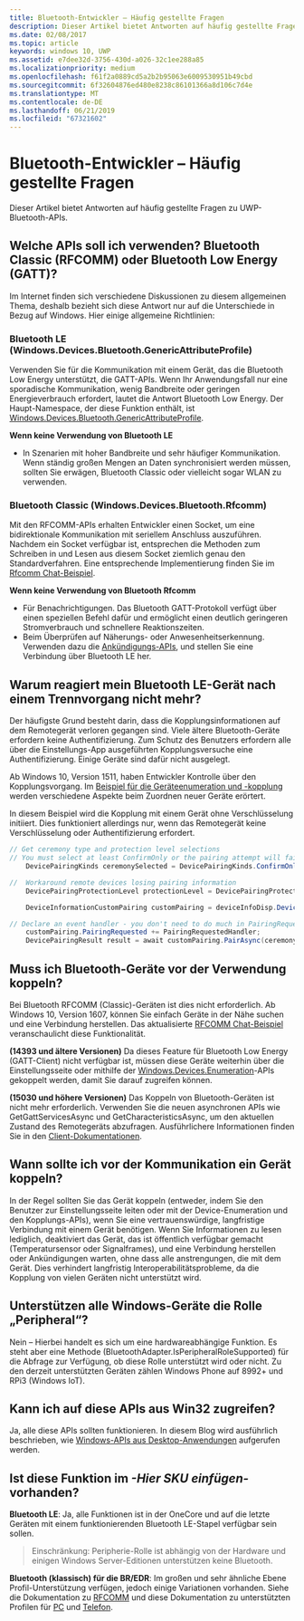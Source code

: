 ```yaml
---
title: Bluetooth-Entwickler – Häufig gestellte Fragen
description: Dieser Artikel bietet Antworten auf häufig gestellte Fragen zu den UWP-Bluetooth-APIs.
ms.date: 02/08/2017
ms.topic: article
keywords: windows 10, UWP
ms.assetid: e7dee32d-3756-430d-a026-32c1ee288a85
ms.localizationpriority: medium
ms.openlocfilehash: f61f2a0889cd5a2b2b95063e6009530951b49cbd
ms.sourcegitcommit: 6f32604876ed480e8238c86101366a8d106c7d4e
ms.translationtype: MT
ms.contentlocale: de-DE
ms.lasthandoff: 06/21/2019
ms.locfileid: "67321602"
---
```

# <a name="bluetooth-developer-faq"></a>Bluetooth-Entwickler – Häufig gestellte Fragen

Dieser Artikel bietet Antworten auf häufig gestellte Fragen zu UWP-Bluetooth-APIs.

## <a name="what-apis-do-i-use-bluetooth-classic-rfcomm-or-bluetooth-low-energy-gatt"></a>Welche APIs soll ich verwenden? Bluetooth Classic (RFCOMM) oder Bluetooth Low Energy (GATT)?
Im Internet finden sich verschiedene Diskussionen zu diesem allgemeinen Thema, deshalb bezieht sich diese Antwort nur auf die Unterschiede in Bezug auf Windows. Hier einige allgemeine Richtlinien:

### <a name="bluetooth-le-windowsdevicesbluetoothgenericattributeprofile"></a>Bluetooth LE (Windows.Devices.Bluetooth.GenericAttributeProfile)

Verwenden Sie für die Kommunikation mit einem Gerät, das die Bluetooth Low Energy unterstützt, die GATT-APIs. Wenn Ihr Anwendungsfall nur eine sporadische Kommunikation, wenig Bandbreite oder geringen Energieverbrauch erfordert, lautet die Antwort Bluetooth Low Energy. Der Haupt-Namespace, der diese Funktion enthält, ist [Windows.Devices.Bluetooth.GenericAttributeProfile](https://docs.microsoft.com/en-us/uwp/api/Windows.Devices.Bluetooth.GenericAttributeProfile). 

**Wenn keine Verwendung von Bluetooth LE**
- In Szenarien mit hoher Bandbreite und sehr häufiger Kommunikation. Wenn ständig großen Mengen an Daten synchronisiert werden müssen, sollten Sie erwägen, Bluetooth Classic oder vielleicht sogar WLAN zu verwenden. 

### <a name="bluetooth-classic-windowsdevicesbluetoothrfcomm"></a>Bluetooth Classic (Windows.Devices.Bluetooth.Rfcomm)

Mit den RFCOMM-APIs erhalten Entwickler einen Socket, um eine bidirektionale Kommunikation mit seriellem Anschluss auszuführen. Nachdem ein Socket verfügbar ist, entsprechen die Methoden zum Schreiben in und Lesen aus diesem Socket ziemlich genau den Standardverfahren. Eine entsprechende Implementierung finden Sie im [Rfcomm Chat-Beispiel](https://github.com/Microsoft/Windows-universal-samples/tree/dev/Samples/BluetoothRfcommChat). 

**Wenn keine Verwendung von Bluetooth Rfcomm** 
- Für Benachrichtigungen. Das Bluetooth GATT-Protokoll verfügt über einen speziellen Befehl dafür und ermöglicht einen deutlich geringeren Stromverbrauch und schnellere Reaktionszeiten. 
- Beim Überprüfen auf Näherungs- oder Anwesenheitserkennung. Verwenden dazu die [Ankündigungs-APIs](https://docs.microsoft.com/en-us/uwp/api/windows.devices.bluetooth.advertisement), und stellen Sie eine Verbindung über Bluetooth LE her. 


## <a name="why-does-my-bluetooth-le-device-stop-responding-after-a-disconnect"></a>Warum reagiert mein Bluetooth LE-Gerät nach einem Trennvorgang nicht mehr?

Der häufigste Grund besteht darin, dass die Kopplungsinformationen auf dem Remotegerät verloren gegangen sind. Viele ältere Bluetooth-Geräte erfordern keine Authentifizierung. Zum Schutz des Benutzers erfordern alle über die Einstellungs-App ausgeführten Kopplungsversuche eine Authentifizierung. Einige Geräte sind dafür nicht ausgelegt. 

Ab Windows 10, Version 1511, haben Entwickler Kontrolle über den Kopplungsvorgang. Im [Beispiel für die Geräteenumeration und -kopplung](https://github.com/Microsoft/Windows-universal-samples/tree/master/Samples/DeviceEnumerationAndPairing) werden verschiedene Aspekte beim Zuordnen neuer Geräte erörtert.

In diesem Beispiel wird die Kopplung mit einem Gerät ohne Verschlüsselung initiiert. Dies funktioniert allerdings nur, wenn das Remotegerät keine Verschlüsselung oder Authentifizierung erfordert.

```csharp
// Get ceremony type and protection level selections
// You must select at least ConfirmOnly or the pairing attempt will fail
    DevicePairingKinds ceremonySelected = DevicePairingKinds.ConfirmOnly;

//  Workaround remote devices losing pairing information
    DevicePairingProtectionLevel protectionLevel = DevicePairingProtectionLevel.None

    DeviceInformationCustomPairing customPairing = deviceInfoDisp.DeviceInformation.Pairing.Custom;

// Declare an event handler - you don't need to do much in PairingRequestedHandler since the ceremony is "None"
    customPairing.PairingRequested += PairingRequestedHandler;
    DevicePairingResult result = await customPairing.PairAsync(ceremonySelected, protectionLevel);
```

## <a name="do-i-have-to-pair-bluetooth-devices-before-using-them"></a>Muss ich Bluetooth-Geräte vor der Verwendung koppeln?

Bei Bluetooth RFCOMM (Classic)-Geräten ist dies nicht erforderlich. Ab Windows 10, Version 1607, können Sie einfach Geräte in der Nähe suchen und eine Verbindung herstellen. Das aktualisierte [RFCOMM Chat-Beispiel](https://github.com/Microsoft/Windows-universal-samples/tree/dev/Samples/BluetoothRfcommChat) veranschaulicht diese Funktionalität. 

**(14393 und ältere Versionen)** Da dieses Feature für Bluetooth Low Energy (GATT-Client) nicht verfügbar ist, müssen diese Geräte weiterhin über die Einstellungsseite oder mithilfe der [Windows.Devices.Enumeration](https://docs.microsoft.com/uwp/api/windows.devices.enumeration)-APIs gekoppelt werden, damit Sie darauf zugreifen können.

**(15030 und höhere Versionen)** Das Koppeln von Bluetooth-Geräten ist nicht mehr erforderlich. Verwenden Sie die neuen asynchronen APIs wie GetGattServicesAsync und GetCharacteristicsAsync, um den aktuellen Zustand des Remotegeräts abzufragen. Ausführlichere Informationen finden Sie in den [Client-Dokumentationen](gatt-client.md). 

## <a name="when-should-i-pair-with-a-device-before-communicating-with-it"></a>Wann sollte ich vor der Kommunikation ein Gerät koppeln?
In der Regel sollten Sie das Gerät koppeln (entweder, indem Sie den Benutzer zur Einstellungsseite leiten oder mit der Device-Enumeration und den Kopplungs-APIs), wenn Sie eine vertrauenswürdige, langfristige Verbindung mit einem Gerät benötigen. Wenn Sie Informationen zu lesen lediglich, deaktiviert das Gerät, das ist öffentlich verfügbar gemacht (Temperatursensor oder Signalframes), und eine Verbindung herstellen oder Ankündigungen warten, ohne dass alle anstrengungen, die mit dem Gerät. Dies verhindert langfristig Interoperabilitätsprobleme, da die Kopplung von vielen Geräten nicht unterstützt wird. 

## <a name="do-all-windows-devices-support-peripheral-role"></a>Unterstützen alle Windows-Geräte die Rolle „Peripheral“?

Nein – Hierbei handelt es sich um eine hardwareabhängige Funktion. Es steht aber eine Methode (BluetoothAdapter.IsPeripheralRoleSupported) für die Abfrage zur Verfügung, ob diese Rolle unterstützt wird oder nicht.  Zu den derzeit unterstützten Geräten zählen Windows Phone auf 8992+ und RPi3 (Windows IoT). 

## <a name="can-i-access-these-apis-from-win32"></a>Kann ich auf diese APIs aus Win32 zugreifen?

Ja, alle diese APIs sollten funktionieren. In diesem Blog wird ausführlich beschrieben, wie [Windows-APIs aus Desktop-Anwendungen](https://blogs.windows.com/buildingapps/2017/01/25/calling-windows-10-apis-desktop-application/) aufgerufen werden. 
## <a name="is-this-functionality-supposed-to-exist-on--insert-sku-here-"></a>Ist diese Funktion im *-Hier SKU einfügen-* vorhanden?

**Bluetooth LE**: Ja, alle Funktionen ist in der OneCore und auf die letzte Geräten mit einem funktionierenden Bluetooth LE-Stapel verfügbar sein sollen. 
> Einschränkung: Peripherie-Rolle ist abhängig von der Hardware und einigen Windows Server-Editionen unterstützen keine Bluetooth. 

**Bluetooth (klassisch) für die BR/EDR**: Im großen und sehr ähnliche Ebene Profil-Unterstützung verfügen, jedoch einige Variationen vorhanden. Siehe die Dokumentation zu [RFCOMM](send-or-receive-files-with-rfcomm.md) und diese Dokumentation zu unterstützten Profilen für [PC](https://support.microsoft.com/en-us/help/10568/windows-10-supported-bluetooth-profiles) und [Telefon](https://support.microsoft.com/products/windows?os=windows-10-mobile).

